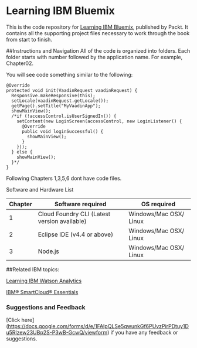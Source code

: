 # Learning IBM Bluemix
This is the code repository for [Learning IBM Bluemix](https://www.packtpub.com/virtualization-and-cloud/learning-ibm-bluemix?utm_source=github&utm_medium=repository&utm_campaign=9781785887741), published by Packt. It contains all the supporting project files necessary to work through the book from start to finish.

##Instructions and Navigation
All of the code is organized into folders. Each folder starts with number followed by the application name. For example, Chapter02.

You will see code something similar to the following:

```
@Override
protected void init(VaadinRequest vaadinRequest) {
  Responsive.makeResponsive(this);
  setLocale(vaadinRequest.getLocale());
  getPage().setTitle("MyVaadinApp");
  showMainView();
  /*if (!accessControl.isUserSignedIn()) {
    setContent(new LoginScreen(accessControl, new LoginListener() {
      @Override
      public void loginSuccessful() {
        showMainView();
      }
    }));
  } else {
    showMainView();
  }*/
}

```
Following Chapters 1,3,5,6 dont have code files. 

Software and Hardware List

| Chapter  | Software required                           | OS required           |
| -------- | ------------------------------------------- | ----------------------|
| 1        |Cloud Foundry CLI (Latest version available) | Windows/Mac OSX/ Linux|
| 2        |Eclipse IDE (v4.4 or above)                  | Windows/Mac OSX/ Linux|
| 3        |Node.js                                      | Windows/Mac OSX/ Linux|

##Related IBM topics:

[Learning IBM Watson Analytics](https://www.packtpub.com/big-data-and-business-intelligence/learning-ibm-watson-analytics?utm_source=github&utm_campaign=9781785880773&utm_medium=repository)

[IBM® SmartCloud® Essentials](https://www.packtpub.com/virtualization-and-cloud/ibm%C2%AE-smartcloud%C2%AE-essentials?utm_source=Github&utm_medium=Repository&utm_campaign=9781782170648)


### Suggestions and Feedback
[Click here] (https://docs.google.com/forms/d/e/1FAIpQLSe5qwunkGf6PUvzPirPDtuy1Du5Rlzew23UBp2S-P3wB-GcwQ/viewform) if you have any feedback or suggestions.
